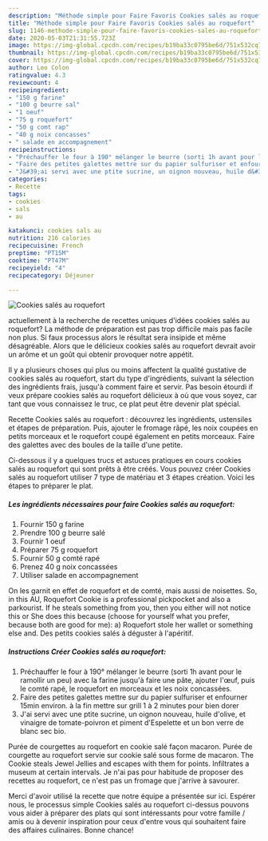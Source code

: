 ```yaml
---
description: "Méthode simple pour Faire Favoris Cookies salés au roquefort"
title: "Méthode simple pour Faire Favoris Cookies salés au roquefort"
slug: 1146-methode-simple-pour-faire-favoris-cookies-sales-au-roquefort
date: 2020-05-03T21:31:55.723Z
image: https://img-global.cpcdn.com/recipes/b19ba33c0795be6d/751x532cq70/cookies-sales-au-roquefort-photo-principale-de-la-recette.jpg
thumbnail: https://img-global.cpcdn.com/recipes/b19ba33c0795be6d/751x532cq70/cookies-sales-au-roquefort-photo-principale-de-la-recette.jpg
cover: https://img-global.cpcdn.com/recipes/b19ba33c0795be6d/751x532cq70/cookies-sales-au-roquefort-photo-principale-de-la-recette.jpg
author: Leo Colon
ratingvalue: 4.3
reviewcount: 4
recipeingredient:
- "150 g farine"
- "100 g beurre sal"
- "1 oeuf"
- "75 g roquefort"
- "50 g comt rap"
- "40 g noix concasses"
- " salade en accompagnement"
recipeinstructions:
- "Préchauffer le four à 190° mélanger le beurre (sorti 1h avant pour le ramollir un peu) avec la farine jusqu&#39;à faire une pâte, ajouter l&#39;œuf, puis le comté rapé, le roquefort en morceaux et les noix concassées."
- "Faire des petites galettes mettre sur du papier sulfuriser et enfourner 15min environ. à la fin mettre sur grill 1 à 2 minutes pour bien dorer"
- "J&#39;ai servi avec une ptite sucrine, un oignon nouveau, huile d&#39;olive, et vinaigre de tomate-poivron et piment d&#39;Espelette et un bon verre de blanc sec bio."
categories:
- Recette
tags:
- cookies
- sals
- au

katakunci: cookies sals au 
nutrition: 216 calories
recipecuisine: French
preptime: "PT15M"
cooktime: "PT47M"
recipeyield: "4"
recipecategory: Déjeuner

---
```



![Cookies salés au roquefort](https://img-global.cpcdn.com/recipes/b19ba33c0795be6d/751x532cq70/cookies-sales-au-roquefort-photo-principale-de-la-recette.jpg)

actuellement à la recherche de recettes uniques d'idées cookies salés au roquefort? La méthode de préparation est pas trop difficile mais pas facile non plus. Si faux processus alors le résultat sera insipide et même désagréable. Alors que le délicieux cookies salés au roquefort devrait avoir un arôme et un goût qui obtenir provoquer notre appétit.

Il y a plusieurs choses qui plus ou moins affectent la qualité gustative de cookies salés au roquefort, start du type d'ingrédients, suivant la sélection des ingrédients frais, jusqu'à comment faire et servir. Pas besoin étourdi if veux prépare cookies salés au roquefort délicieux à où que vous soyez, car tant que vous connaissez le truc, ce plat peut être devenir plat spécial.

Recette Cookies salés au roquefort : découvrez les ingrédients, ustensiles et étapes de préparation. Puis, ajouter le fromage râpé, les noix coupées en petits morceaux et le roquefort coupé également en petits morceaux. Faire des galettes avec des boules de la taille d&#39;une petite.


Ci-dessous il y a quelques trucs et astuces pratiques en cours cookies salés au roquefort qui sont prêts à être créés. Vous pouvez créer Cookies salés au roquefort utiliser 7 type de matériau et 3 étapes création. Voici les étapes to préparer le plat.

<!--inarticleads1-->

##### Les ingrédients nécessaires pour faire Cookies salés au roquefort:

1. Fournir 150 g farine
1. Prendre 100 g beurre salé
1. Fournir 1 oeuf
1. Préparer 75 g roquefort
1. Fournir 50 g comté rapé
1. Prenez 40 g noix concassées
1. Utiliser  salade en accompagnement


On les garnit en effet de roquefort et de comté, mais aussi de noisettes. So, in this AU, Roquefort Cookie is a professional pickpocket and also a parkourist. If he steals something from you, then you either will not notice this or She does this because (choose for yourself what you prefer, because both are good for me): a) Roquefort stole her wallet or something else and. Des petits cookies salés à déguster à l&#39;apéritif. 

<!--inarticleads2-->

##### Instructions Créer Cookies salés au roquefort:

1. Préchauffer le four à 190° mélanger le beurre (sorti 1h avant pour le ramollir un peu) avec la farine jusqu&#39;à faire une pâte, ajouter l&#39;œuf, puis le comté rapé, le roquefort en morceaux et les noix concassées.
1. Faire des petites galettes mettre sur du papier sulfuriser et enfourner 15min environ. à la fin mettre sur grill 1 à 2 minutes pour bien dorer
1. J&#39;ai servi avec une ptite sucrine, un oignon nouveau, huile d&#39;olive, et vinaigre de tomate-poivron et piment d&#39;Espelette et un bon verre de blanc sec bio.


Purée de courgettes au roquefort en cookie salé façon macaron. Purée de courgette au roquefort servie sur cookie salé sous forme de macaron. The Cookie steals Jewel Jellies and escapes with them for points. Infiltrates a museum at certain intervals. Je n&#39;ai pas pour habitude de proposer des recettes au roquefort, ce n&#39;est pas un fromage que j&#39;arrive à savourer. 


Merci d'avoir utilisé la recette que notre équipe a présentée sur ici. Espérer nous, le processus simple Cookies salés au roquefort ci-dessus pouvons vous aider à préparer des plats qui sont intéressants pour votre famille / amis ou à devenir inspiration pour ceux d'entre vous qui souhaitent faire des affaires culinaires. Bonne chance!
